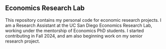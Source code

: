 ## Economics Research Lab
This repository contains my personal code for economic research projects. I am a Research Assistant at the UC San Diego Economics Research Lab, working under the mentorship of Economics PhD students. I started contributing in Fall 2024, and am also beginning work on my senior research project. 
